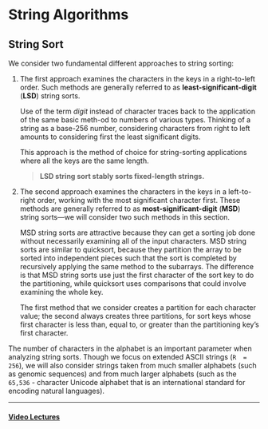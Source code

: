 # String Algorithms
## String Sort
We consider two fundamental different approaches to string sorting:
1. The first approach examines the characters in the keys in a right-to-left order. Such methods are generally referred to as __least-significant-digit__ (__LSD__) string sorts.

    Use of the term _digit_ instead of character traces back to the application of the same basic meth-od to numbers of various types. Thinking of a string as a base-256 number, considering characters  from  right  to  left  amounts  to  considering  first  the  least  significant  digits.
    
    This approach is the method of choice for string-sorting applications where all the keys are the same length.

    > __LSD string sort stably sorts fixed-length strings.__
    

2. The  second  approach  examines  the  characters  in  the  keys  in  a  left-to-right  order, working with the most significant character first.  These methods are generally referred to  as  __most-significant-digit__  (__MSD__)  string  sorts—we  will  consider  two  such  methods in this section.

   MSD string sorts are attractive because they can get a sorting job done without necessarily examining all of the input characters.  MSD string sorts are similar to quicksort, because they partition the array to be sorted into independent pieces such that  the  sort  is  completed  by  recursively  applying  the  same  method  to  the  subarrays. The  difference  is  that  MSD  string  sorts  use  just  the  first  character  of  the  sort  key  to do  the  partitioning,  while  quicksort  uses  comparisons  that  could  involve  examining the whole key.
   
   The first method that we consider creates a partition for each character value; the second always creates three partitions, for sort keys whose first character is less than, equal to, or greater than the partitioning key’s first character.

The number of characters in the alphabet is an important parameter when analyzing  string  sorts.  Though  we  focus  on  extended ASCII  strings (`R  = 256`),  we  will  also consider strings taken from much smaller alphabets (such as genomic sequences) and from much larger alphabets (such as the `65,536` - character Unicode alphabet that is an international standard for encoding natural languages).


---

#### [Video Lectures](https://youtube.com/playlist?list=PLsy0Ac_lM3PjZuZpsYJbF8AOZ-iq8qNid)
